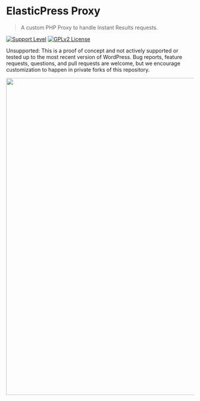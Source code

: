 # ElasticPress Proxy

> A custom PHP Proxy to handle Instant Results requests.

[![Support Level](https://img.shields.io/badge/support-unsupported-orange.svg)](#support-level) [![GPLv2 License](https://img.shields.io/github/license/10up/elasticpress-stream.svg)](https://github.com/10up/elasticpress-stream/blob/develop/LICENSE.md)

Unsupported: This is a proof of concept and not actively supported or tested up to the most recent version of WordPress. Bug reports, feature requests, questions, and pull requests are welcome, but we encourage customization to happen in private forks of this repository.

<p align="center">
<a href="http://10up.com/contact/"><img src="https://10up.com/uploads/2016/10/10up-Github-Banner.png" width="850"></a>
</p>

